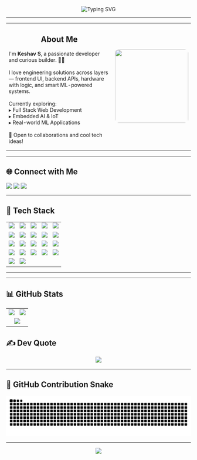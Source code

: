 <!-- Header Typing Animation -->
<div align="center">
<img src="https://readme-typing-svg.herokuapp.com?font=Press+Start+2P&duration=3000&pause=1000&color=F80000&center=true&vCenter=true&width=900&lines=They+call+me+Keshav+S;Concierge+of+Code+%7C+Architect+of+Logic;I+build+Systems+that+Speak%2C+Sense+%26+Solve..." alt="Typing SVG" />
</div>

---

<table>
  <tr>
    <td width="65%">
      <h2 align="center">About Me</h2>
      <p>
        I'm <strong>Keshav S</strong>, a passionate developer and curious builder. 👨‍💻<br><br>
        I love engineering solutions across layers — frontend UI, backend APIs, hardware with logic, and smart ML-powered systems.<br><br>
        Currently exploring:<br>
        ▸ Full Stack Web Development<br>
        ▸ Embedded AI & IoT<br>
        ▸ Real-world ML Applications<br><br>
        🤝 Open to collaborations and cool tech ideas!
      </p>
    </td>
    <td align="center">
      <img src="https://media3.giphy.com/media/v1.Y2lkPTc5MGI3NjExcXpsNmJvNjZzbXcyOWF4M2FjcWJueGpocnJqM3hkbnU1MzZ3aXVqeiZlcD12MV9pbnRlcm5hbF9naWZfYnlfaWQmY3Q9Zw/xULW8l1ZIUrkgSAapa/giphy.gif" width="200px" height="200px" style="border-radius:10px;" />
    </td>
  </tr>
</table>

---

## 🌐 Connect with Me  
<p>
  <a href="mailto:kodewithkeshav@gmail.com"><img src="https://img.shields.io/badge/Gmail-D14836?style=for-the-badge&logo=gmail&logoColor=white"/></a>
  <a href="https://instagram.com/_.keshav1023.___"><img src="https://img.shields.io/badge/Instagram-%23E4405F.svg?style=for-the-badge&logo=Instagram&logoColor=white"/></a>
  <a href="https://linkedin.com/in/keshav-s-545345266"><img src="https://img.shields.io/badge/LinkedIn-%230077B5.svg?style=for-the-badge&logo=linkedin&logoColor=white"/></a>
</p>

---

## 🧰 Tech Stack

<table>
  <tr>
    <td><img src="https://img.shields.io/badge/C-%2300599C.svg?style=for-the-badge&logo=c&logoColor=white"/></td>
    <td><img src="https://img.shields.io/badge/C++-%2300599C.svg?style=for-the-badge&logo=c%2B%2B&logoColor=white"/></td>
    <td><img src="https://img.shields.io/badge/Python-3670A0?style=for-the-badge&logo=python&logoColor=ffdd54"/></td>
    <td><img src="https://img.shields.io/badge/Java-%23ED8B00.svg?style=for-the-badge&logo=openjdk&logoColor=white"/></td>
    <td><img src="https://img.shields.io/badge/Dart-%230175C2.svg?style=for-the-badge&logo=dart&logoColor=white"/></td>
  </tr>
  <tr>
    <td><img src="https://img.shields.io/badge/HTML5-%23E34F26.svg?style=for-the-badge&logo=html5&logoColor=white"/></td>
    <td><img src="https://img.shields.io/badge/CSS3-%231572B6.svg?style=for-the-badge&logo=css3&logoColor=white"/></td>
    <td><img src="https://img.shields.io/badge/JavaScript-%23323330.svg?style=for-the-badge&logo=javascript&logoColor=%23F7DF1E"/></td>
    <td><img src="https://img.shields.io/badge/React-%2320232a.svg?style=for-the-badge&logo=react&logoColor=%2361DAFB"/></td>
    <td><img src="https://img.shields.io/badge/Flutter-%2302569B.svg?style=for-the-badge&logo=Flutter&logoColor=white"/></td>
  </tr>
  <tr>
    <td><img src="https://img.shields.io/badge/Node.js-6DA55F?style=for-the-badge&logo=node.js&logoColor=white"/></td>
    <td><img src="https://img.shields.io/badge/Express.js-%23404d59.svg?style=for-the-badge&logo=express&logoColor=%2361DAFB"/></td>
    <td><img src="https://img.shields.io/badge/MongoDB-%234ea94b.svg?style=for-the-badge&logo=mongodb&logoColor=white"/></td>
    <td><img src="https://img.shields.io/badge/MySQL-4479A1.svg?style=for-the-badge&logo=mysql&logoColor=white"/></td>
    <td><img src="https://img.shields.io/badge/Firebase-a08021?style=for-the-badge&logo=firebase&logoColor=ffcd34"/></td>
  </tr>
  <tr>
    <td><img src="https://img.shields.io/badge/TailwindCSS-%2338B2AC.svg?style=for-the-badge&logo=tailwind-css&logoColor=white"/></td>
    <td><img src="https://img.shields.io/badge/Bootstrap-%238511FA.svg?style=for-the-badge&logo=bootstrap&logoColor=white"/></td>
    <td><img src="https://img.shields.io/badge/OpenCV-%23white.svg?style=for-the-badge&logo=opencv&logoColor=white"/></td>
    <td><img src="https://img.shields.io/badge/TensorFlow-%23FF6F00.svg?style=for-the-badge&logo=TensorFlow&logoColor=white"/></td>
    <td><img src="https://img.shields.io/badge/Numpy-%23013243.svg?style=for-the-badge&logo=numpy&logoColor=white"/></td>
  </tr>
  <tr>
    <td><img src="https://img.shields.io/badge/Pandas-%23150458.svg?style=for-the-badge&logo=pandas&logoColor=white"/></td>
    <td><img src="https://img.shields.io/badge/Matplotlib-%23ffffff.svg?style=for-the-badge&logo=Matplotlib&logoColor=black"/></td>
  </tr>
</table>

---

---

## 📊 GitHub Stats  

<div align="center">

  <table>
    <tr>
      <td align="center" width="50%">
        <img src="https://github-readme-stats.vercel.app/api?username=kodewithkeshav&show_icons=true&theme=tokyonight&hide_border=false&count_private=true" width="95%" />
      </td>
      <td align="center" width="50%">
        <img src="https://nirzak-streak-stats.vercel.app/?user=kodewithkeshav&theme=tokyonight&hide_border=false" width="95%" />
      </td>
    </tr>
    <tr>
      <td colspan="2" align="center">
        <img src="https://github-readme-activity-graph.vercel.app/graph?username=kodewithkeshav&theme=react-dark&bg_color=0d1117&hide_border=true&area=true&custom_title=My%20Contribution%20Graph&area_color=00f7ff&color=00f7ff&line=00f7ff&point=ffffff" width="100%"/>
      </td>
    </tr>
  </table>

</div>

## ✍️ Dev Quote
<p align="center">
  <img src="https://quotes-github-readme.vercel.app/api?type=horizontal&theme=radical"/>
</p>

---

## 🐍 GitHub Contribution Snake

  <source media="(prefers-color-scheme: dark)" srcset="https://raw.githubusercontent.com/KodeWithKeshav/KodeWithKeshav/output/github-snake-dark.svg" />
  <source media="(prefers-color-scheme: light)" srcset="https://raw.githubusercontent.com/KodeWithKeshav/KodeWithKeshav/output/github-snake.svg" />
  <img alt="GitHub Snake Animation" src="https://raw.githubusercontent.com/KodeWithKeshav/KodeWithKeshav/output/github-snake.svg" />


---

<p align="center">
  <img src="https://capsule-render.vercel.app/api?type=waving&color=gradient&height=100&section=footer"/>
</p>

